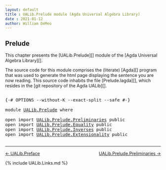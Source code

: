 ```yaml
---
layout: default
title : UALib.Prelude module (Agda Universal Algebra Library)
date : 2021-01-12
author: William DeMeo
---
```


<!--
FILE: Prelude.lagda
AUTHOR: William DeMeo
DATE: 30 Jun 2020
UPDATED: 14 Jan 2021
REF: Parts of this module are based on the HoTT/UF course notes by Martin Hötzel Escardo (MHE).
SEE: https://www.cs.bham.ac.uk/~mhe/HoTT-UF-in-Agda-Lecture-Notes/
     Below, MHE = Martin Hötzel Escardo.
-->

## <a id="prelude">Prelude</a>

This chapter presents the [UALib.Prelude][] module of the [Agda Universal Algebra Library][].

The source code for this module comprises the (literate) [Agda][] program that was used to generate the html page displaying the sentence you are now reading. This source code inhabits the file [Prelude.lagda][], which resides in the [git repository of the Agda UALib][].

<pre class="Agda">

<a id="837" class="Symbol">{-#</a> <a id="841" class="Keyword">OPTIONS</a> <a id="849" class="Pragma">--without-K</a> <a id="861" class="Pragma">--exact-split</a> <a id="875" class="Pragma">--safe</a> <a id="882" class="Symbol">#-}</a>

<a id="887" class="Keyword">module</a> <a id="894" href="UALib.Prelude.html" class="Module">UALib.Prelude</a> <a id="908" class="Keyword">where</a>

<a id="915" class="Keyword">open</a> <a id="920" class="Keyword">import</a> <a id="927" href="UALib.Prelude.Preliminaries.html" class="Module">UALib.Prelude.Preliminaries</a> <a id="955" class="Keyword">public</a>
<a id="962" class="Keyword">open</a> <a id="967" class="Keyword">import</a> <a id="974" href="UALib.Prelude.Equality.html" class="Module">UALib.Prelude.Equality</a> <a id="997" class="Keyword">public</a>
<a id="1004" class="Keyword">open</a> <a id="1009" class="Keyword">import</a> <a id="1016" href="UALib.Prelude.Inverses.html" class="Module">UALib.Prelude.Inverses</a> <a id="1039" class="Keyword">public</a>
<a id="1046" class="Keyword">open</a> <a id="1051" class="Keyword">import</a> <a id="1058" href="UALib.Prelude.Extensionality.html" class="Module">UALib.Prelude.Extensionality</a> <a id="1087" class="Keyword">public</a>

</pre>

--------------------------------------

[← UALib.Preface](UALib.Preface.html)
<span style="float:right;">[UALib.Prelude.Preliminaries →](UALib.Prelude.Preliminaries.html)</span>

{% include UALib.Links.md %}
